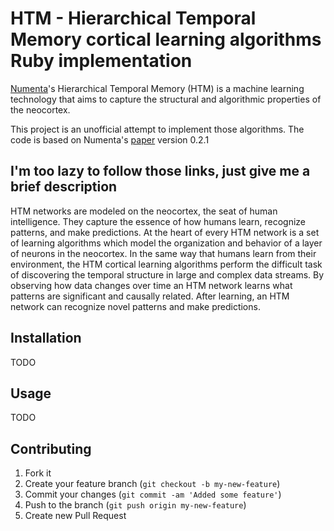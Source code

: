 # HTM - Hierarchical Temporal Memory cortical learning algorithms Ruby implementation

[Numenta](http://www.numenta.com/)'s Hierarchical Temporal Memory (HTM) is a machine learning technology that aims to capture the structural and algorithmic properties of the neocortex.

This project is an unofficial attempt to implement those algorithms. The code is based on Numenta's [paper](http://www.numenta.com/htm-overview/education/HTM_CorticalLearningAlgorithms.pdf) version 0.2.1

## I'm too lazy to follow those links, just give me a brief description

HTM networks are modeled on the neocortex, the seat of human intelligence. They capture the essence of how humans learn, recognize patterns, and make predictions. At the heart of every HTM network is a set of learning algorithms which model the organization and behavior of a layer of neurons in the neocortex. In the same way that humans learn from their environment, the HTM cortical learning algorithms perform the difficult task of discovering the temporal structure in large and complex data streams. By observing how data changes over time an HTM network learns what patterns are significant and causally related. After learning, an HTM network can recognize novel patterns and make predictions.

## Installation

TODO

## Usage

TODO

## Contributing

1. Fork it
2. Create your feature branch (`git checkout -b my-new-feature`)
3. Commit your changes (`git commit -am 'Added some feature'`)
4. Push to the branch (`git push origin my-new-feature`)
5. Create new Pull Request
